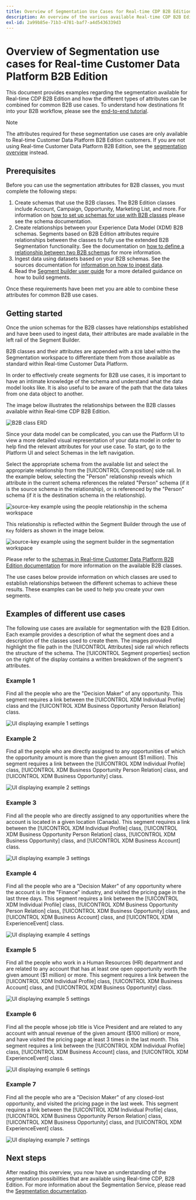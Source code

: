```yaml
---
title: Overview of Segmentation Use Cases for Real-time CDP B2B Edition
description: An overview of the various available Real-time CDP B2B Edition use cases.
exl-id: 2a99b85e-71b3-4781-baf7-a4d5436339d3
---
```

# Overview of Segmentation use cases for Real-time Customer Data Platform B2B Edition

This document provides examples regarding the segmentation available for Real-time CDP B2B Edition and how the different types of attributes can be combined for common B2B use cases. To understand how destinations fit into your B2B workflow, please see the [end-to-end tutorial](../b2b-tutorial.md#create-a-segment-to-evaluate-your-data).

>[!NOTE]
>
>The attributes required for these segmentation use cases are only available to Real-time Customer Data Platform B2B Edition customers. If you are not using Real-time Customer Data Platform B2B Edition, see the [segmentation overview](./segmentation-overview.md) instead.

## Prerequisites

Before you can use the segmentation attributes for B2B classes, you must complete the following steps:

1. Create schemas that use the B2B classes. The B2B Edition classes include Account, Campaign, Opportunity, Marketing List, and more. For information on [how to set up schemas for use with B2B classes](../schemas/b2b.md) please see the schema documentation.
1. Create relationships between your Experience Data Model (XDM) B2B schemas. Segments based on B2B Edition attributes require relationships between the classes to fully use the extended B2B Segmentation functionality. See the documentation on [how to define a relationship between two B2B schemas](../../xdm/tutorials/relationship-b2b.md) for more information.
1. Ingest data using datasets based on your B2B schemas. See the sources documentation for [information on how to ingest data](../../sources/connectors/adobe-applications/marketo/marketo.md).
1. Read the [Segment builder user guide](../../segmentation/ui/segment-builder.md) for a more detailed guidance on how to build segments.

Once these requirements have been met you are able to combine these attributes for common B2B use cases.

## Getting started

Once the union schemas for the B2B classes have relationships established and have been used to ingest data, their attributes are made available in the left rail of the Segment Builder. 

B2B classes and their attributes are appended with a `B2B` label within the Segmentation workspace to differentiate them from those available as standard within Real-time Customer Data Platform. 

In order to effectively create segments for B2B use cases, it is important to have an intimate knowledge of the schema and understand what the data model looks like. It is also useful to be aware of the path that the data takes from one data object to another.

The image below illustrates the relationships between the B2B classes available within Real-time CDP B2B Edition.

![B2B class ERD](../assets/segmentation/b2b-classes.png)

Since your data model can be complicated, you can use the Platform UI to view a more detailed visual representation of your data model in order to help find the relevant attributes for your use case. To start, go to the Platform UI and select Schemas in the left navigation.

Select the appropriate schema from the available list and select the appropriate relationship from the [!UICONTROL Composition] side rail. In the example below, selecting the "Person" relationship reveals which attribute in the current schema references the related "Person" schema (if it is the source schema in the relationship), or is referenced by the "Person" schema (if it is the destination schema in the relationship).

![source-key example using the people relationship in the schema workspace](../assets/segmentation/source-key-schema-relationship-example.png)

This relationship is reflected within the Segment Builder through the use of `Key` folders as shown in the image below.

![source-key example using the segment builder in the segmentation workspace](../assets/segmentation/source-key-segmentation-example.png)

Please refer to the [schemas in Real-time Customer Data Platform B2B Edition documentation](../schemas/b2b.md) for more information on the available B2B classes.

The use cases below provide information on which classes are used to establish relationships between the different schemas to achieve these results. These examples can be used to help you create your own segments.

## Examples of different use cases

The following use cases are available for segmentation with the B2B Edition. Each example provides a description of what the segment does and a description of the classes used to create them. The images provided highlight the file path in the [!UICONTROL Attributes] side rail which reflects the structure of the schema. The [!UICONTROL Segment properties] section on the right of the display contains a written breakdown of the segment's attributes. 

### Example 1

Find all the people who are the "Decision Maker" of any opportunity. This segment requires a link between the [!UICONTROL XDM Individual Profile] class and the [!UICONTROL XDM Business Opportunity Person Relation] class. 

![UI displaying example 1 settings](../assets/segmentation/example-1.png)

### Example 2

Find all the people who are directly assigned to any opportunities of which the opportunity amount is more than the given amount ($1 million). This segment requires a link between the [!UICONTROL XDM Individual Profile] class, [!UICONTROL XDM Business Opportunity Person Relation] class, and [!UICONTROL XDM Business Opportunity] class.

![UI displaying example 2 settings](../assets/segmentation/example-2.png)

### Example 3

Find all the people who are directly assigned to any opportunities where the account is located in a given location (Canada). This segment requires a link between the [!UICONTROL XDM Individual Profile] class, [!UICONTROL XDM Business Opportunity Person Relation] class, [!UICONTROL XDM Business Opportunity] class, and [!UICONTROL XDM Business Account] class.

![UI displaying example 3 settings](../assets/segmentation/example-3.png)

### Example 4

Find all the people who are a "Decision Maker" of any opportunity where the account is in the "Finance" industry, and visited the pricing page in the last three days. This segment requires a link between the [!UICONTROL XDM Individual Profile] class, [!UICONTROL XDM Business Opportunity Person Relation] class, [!UICONTROL XDM Business Opportunity] class, and [!UICONTROL XDM Business Account] class, and [!UICONTROL XDM ExperienceEvent] class.

![UI displaying example 4 settings](../assets/segmentation/example-4.png)

### Example 5

Find all the people who work in a Human Resources (HR) department and are related to any account that has at least one open opportunity worth the given amount ($1 million) or more. This segment requires a link between the [!UICONTROL XDM Individual Profile] class, [!UICONTROL XDM Business Account] class, and [!UICONTROL XDM Business Opportunity] class.

![UI displaying example 5 settings](../assets/segmentation/example-5.png)

### Example 6

Find all the people whose job title is Vice President and are related to any account with annual revenue of the given amount ($100 million) or more, and have visited the pricing page at least 3 times in the last month. This segment requires a link between the [!UICONTROL XDM Individual Profile] class, [!UICONTROL XDM Business Account] class, and [!UICONTROL XDM ExperienceEvent] class.

![UI displaying example 6 settings](../assets/segmentation/example-6.png)

### Example 7

Find all the people who are a "Decision Maker" of any closed-lost opportunity, and visited the pricing page in the last week. This segment requires a link between the [!UICONTROL XDM Individual Profile] class, [!UICONTROL XDM Business Opportunity Person Relation] class, [!UICONTROL XDM Business Opportunity] class, and [!UICONTROL XDM ExperienceEvent] class.

![UI displaying example 7 settings](../assets/segmentation/example-7.png)

## Next steps

After reading this overview, you now have an understanding of the segmentation possibilities that are available using Real-time CDP, B2B Edition. For more information about the Segmentation Service, please read the [Segmentation documentation](../../segmentation/home.md).

